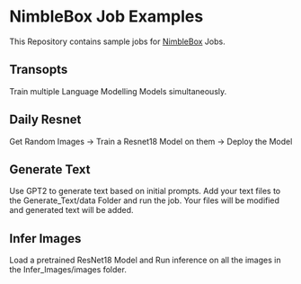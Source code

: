 # NimbleBox Job Examples

This Repository contains sample jobs for [NimbleBox](https://app.nimblebox.ai/) Jobs.

## Transopts
Train multiple Language Modelling Models simultaneously.

## Daily Resnet
Get Random Images -> Train a Resnet18 Model on them -> Deploy the Model

## Generate Text
Use GPT2 to generate text based on initial prompts. Add your text files to the Generate_Text/data Folder and run the job. Your files will be modified and generated text will be added.

## Infer Images
Load a pretrained ResNet18 Model and Run inference on all the images in the Infer_Images/images folder.
